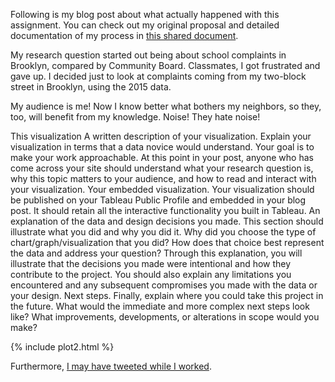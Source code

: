 Following is my blog post about what actually happened with this assignment. You can check out my original proposal and detailed documentation of my process in 
[this shared document](https://docs.google.com/document/d/e/2PACX-1vQBpKUrJ_JT9wRzthy6ZwirWoOHlRYixf4DQS6P8GN4XElzwkeEkyrLbmbhN23YFJJ6teG_6mOo2RKi/pub).

My research question started out being about school complaints in Brooklyn, compared by Community Board. Classmates, I got frustrated and gave up. I decided just to look at complaints coming from my two-block street in Brooklyn, using the 2015 data. 

My audience is me! Now I know better what bothers my neighbors, so they, too, will benefit from my knowledge. Noise! They hate noise!  

This visualization 
A written description of your visualization. Explain your visualization in terms that a data novice would understand. Your goal is to make your work approachable. At this point in your post, anyone who has come across your site should understand what your research question is, why this topic matters to your audience, and how to read and interact with your visualization.
Your embedded visualization. Your visualization should be published on your Tableau Public Profile and embedded in your blog post. It should retain all the interactive functionality you built in Tableau.
An explanation of the data and design decisions you made. This section should illustrate what you did and why you did it. Why did you choose the type of chart/graph/visualization that you did? How does that choice best represent the data and address your question? Through this explanation, you will illustrate that the decisions you made were intentional and how they contribute to the project. You should also explain any limitations you encountered and any subsequent compromises you made with the data or your design.
Next steps. Finally, explain where you could take this project in the future. What would the immediate and more complex next steps look like? What improvements, developments, or alterations in scope would you make?

{% include plot2.html %} 

Furthermore, 
[I may have tweeted while I worked](https://twitter.com/zinelib/status/1003008050729570305). 
